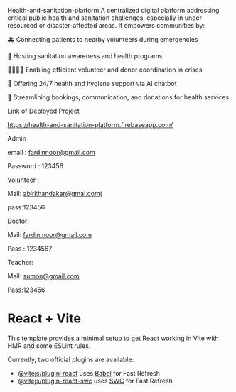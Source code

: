 Health-and-sanitation-platform
A centralized digital platform addressing critical public health and sanitation challenges, especially in under-resourced or disaster-affected areas. It empowers communities by:

🚑 Connecting patients to nearby volunteers during emergencies

📢 Hosting sanitation awareness and health programs

🫱🏽‍🫲🏿 Enabling efficient volunteer and donor coordination in crises

🤖 Offering 24/7 health and hygiene support via AI chatbot

📆 Streamlining bookings, communication, and donations for health services


 

Link of Deployed Project 

https://health-and-sanitation-platform.firebaseapp.com/

Admin 

email : fardinnoor@gmail.com  

Password : 123456 

Volunteer : 

Mail: abirkhandakar@gmai.com( 

pass:123456 

 

Doctor: 

Mail: fardin.noor@gmail.com 

Pass : 1234567 


Teacher: 

Mail: sumon@gmail.com 

Pass:123456 


# React + Vite

This template provides a minimal setup to get React working in Vite with HMR and some ESLint rules.

Currently, two official plugins are available:

- [@vitejs/plugin-react](https://github.com/vitejs/vite-plugin-react/blob/main/packages/plugin-react/README.md) uses [Babel](https://babeljs.io/) for Fast Refresh
- [@vitejs/plugin-react-swc](https://github.com/vitejs/vite-plugin-react-swc) uses [SWC](https://swc.rs/) for Fast Refresh
